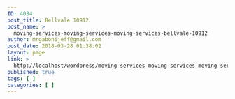 ```yaml
---
ID: 4084
post_title: Bellvale 10912
post_name: >
  moving-services-moving-services-moving-services-bellvale-10912
author: mrgabonijeff@gmail.com
post_date: 2018-03-28 01:38:02
layout: page
link: >
  http://localhost/wordpress/moving-services-moving-services-moving-services-bellvale-10912/
published: true
tags: [ ]
categories: [ ]
---
```

